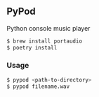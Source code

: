 ## PyPod

Python console music player

```bash
$ brew install portaudio
$ poetry install
```


### Usage
```bash
$ pypod <path-to-directory>
$ pypod filename.wav
```
